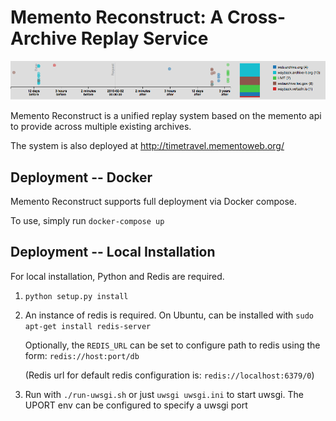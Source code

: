 Memento Reconstruct: A Cross-Archive Replay Service
===================================================

![Screenshot](static/images/sample_timeline.png)

Memento Reconstruct is a unified replay system based on the memento api to provide across multiple existing archives.

The system is also deployed at http://timetravel.mementoweb.org/

## Deployment -- Docker

Memento Reconstruct supports full deployment via Docker compose.

To use, simply run ``docker-compose up``


## Deployment -- Local Installation

For local installation, Python and Redis are required.

1. `python setup.py install`

2. An instance of redis is required. On Ubuntu, can be installed with `sudo apt-get install redis-server`

   Optionally, the `REDIS_URL` can be set to configure path to redis using the form: `redis://host:port/db`

   (Redis url for default redis configuration is: `redis://localhost:6379/0`)


3. Run with `./run-uwsgi.sh` or just `uwsgi uwsgi.ini` to start uwsgi. The UPORT env can be configured to specify a uwsgi port



